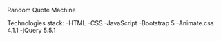 Random Quote Machine

Technologies stack:
  -HTML
  -CSS
  -JavaScript
  -Bootstrap 5
  -Animate.css 4.1.1
  -jQuery 5.5.1